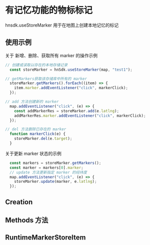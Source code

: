 # 有记忆功能的物标标记
hnsdk.useStoreMarker 用于在地图上创建本地记忆的标记
## 使用示例
关于 新增、删除、获取所有 marker 的操作示例
```js
// 创建或读取以存在的本地存储记录
  const storeMarker = hnSdk.useStoreMarker(map, "test1");

// getMarkers获取该存储库中所有的 marker
  storeMarker.getMarkers().forEach((item) => {
    item.marker.addEventListener("click", markerClick);
  });

// add 方法创建新的 marker
  map.addEventListener("click", (e) => {
    const addMarkerRes = storeMarker.add(e.latlng);
    addMarkerRes.marker.addEventListener("click", markerClick);
  });

// del 方法删除已存在的 marker
  function markerClick(e) {
    storeMarker.del(e.target);
  }
```

关于更新 marker 状态的示例
```js
  const markers = storeMarker.getMarkers();
  const marker = markers[0].marker;
  // update 方法更新指定 marker 的经纬度
  map.addEventListener("click", (e) => {
    storeMarker.update(marker, e.latlng);
  });
```

## Creation
<UseStoreMarkerCreation />

## Methods 方法
<useStoreMarkerMethods />

<h2 id="RuntimeMarkerStoreItem">RuntimeMarkerStoreItem</h2>
<RuntimeMarkerStoreItem />